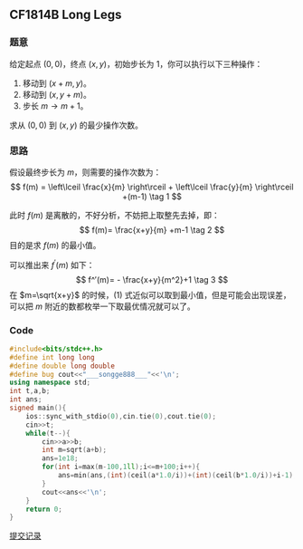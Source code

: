 ## CF1814B Long Legs

### 题意
给定起点 $(0,0)$，终点 $(x,y)$，初始步长为 $1$，你可以执行以下三种操作：

1. 移动到 $(x+m, y)$。
2. 移动到 $(x, y+m)$。
3. 步长 $m \rightarrow m+1$。

求从 $(0,0)$ 到 $(x,y)$ 的最少操作次数。

### 思路

假设最终步长为 $m$，则需要的操作次数为：
$$
f(m) = \left\lceil \frac{x}{m} \right\rceil + \left\lceil \frac{y}{m} \right\rceil +(m-1) \tag 1
$$


此时 $f(m)$ 是离散的，不好分析，不妨把上取整先去掉，即：
$$
f(m)= \frac{x+y}{m} +m-1 \tag 2
$$
目的是求 $f(m)$ 的最小值。

可以推出来 $f^′(m)$ 如下：
$$
f^′(m)= - \frac{x+y}{m^2}+1 \tag 3
$$
在 $m=\sqrt{x+y}$ 的时候，$(1)$ 式近似可以取到最小值，但是可能会出现误差，可以把 $m$ 附近的数都枚举一下取最优情况就可以了。

### Code

```cpp
#include<bits/stdc++.h>
#define int long long
#define double long double
#define bug cout<<"___songge888___"<<'\n';
using namespace std;
int t,a,b;
int ans;
signed main(){
    ios::sync_with_stdio(0),cin.tie(0),cout.tie(0);
    cin>>t;
    while(t--){
        cin>>a>>b;
        int m=sqrt(a+b);
        ans=1e18;
        for(int i=max(m-100,1ll);i<=m+100;i++){
            ans=min(ans,(int)(ceil(a*1.0/i))+(int)(ceil(b*1.0/i))+i-1);
        }
        cout<<ans<<'\n';
    }
    return 0;
}
```

[提交记录](https://codeforces.com/contest/1814/submission/320317226)
